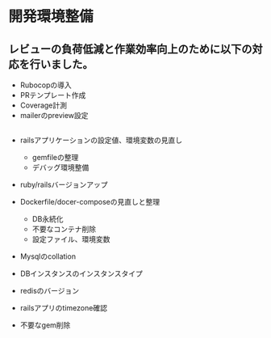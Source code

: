 # 開発環境整備
## レビューの負荷低減と作業効率向上のために以下の対応を行いました。
* Rubocopの導入
* PRテンプレート作成
* Coverage計測
* mailerのpreview設定

## 
* railsアプリケーションの設定値、環境変数の見直し
  * gemfileの整理
  * デバッグ環境整備
  

* ruby/railsバージョンアップ
* Dockerfile/docer-composeの見直しと整理
  * DB永続化
  * 不要なコンテナ削除
  * 設定ファイル、環境変数

* Mysqlのcollation
* DBインスタンスのインスタンスタイプ
* redisのバージョン
* railsアプリのtimezone確認
* 不要なgem削除